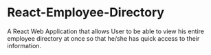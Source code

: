 # React-Employee-Directory
A React Web Application that allows User  to be able to view his entire employee directory at once so that he/she has quick access to their information.
